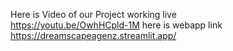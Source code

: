 Here is Video of our Project working live  
https://youtu.be/OwhHCpld-1M
here is webapp link
https://dreamscapeagenz.streamlit.app/

